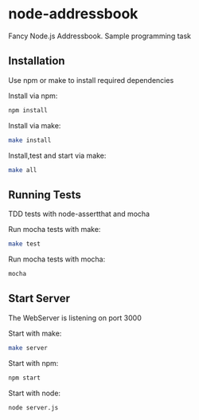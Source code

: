 node-addressbook
=================

Fancy Node.js Addressbook. 
Sample programming task

Installation
------------

Use npm or make to install required dependencies

Install via npm:

``` bash
npm install
```
Install via make:

``` bash
make install
```
Install,test and start via make:

``` bash
make all
```

Running Tests
-------------
TDD tests with node-assertthat and mocha

Run mocha tests with make:

``` bash
make test
```
Run mocha tests with mocha:

``` bash
mocha
```

Start Server
-------------
The WebServer is listening on port 3000

Start with make:

``` bash
make server
```

Start with npm:

``` bash
npm start
```

Start with node:

``` bash
node server.js
```

